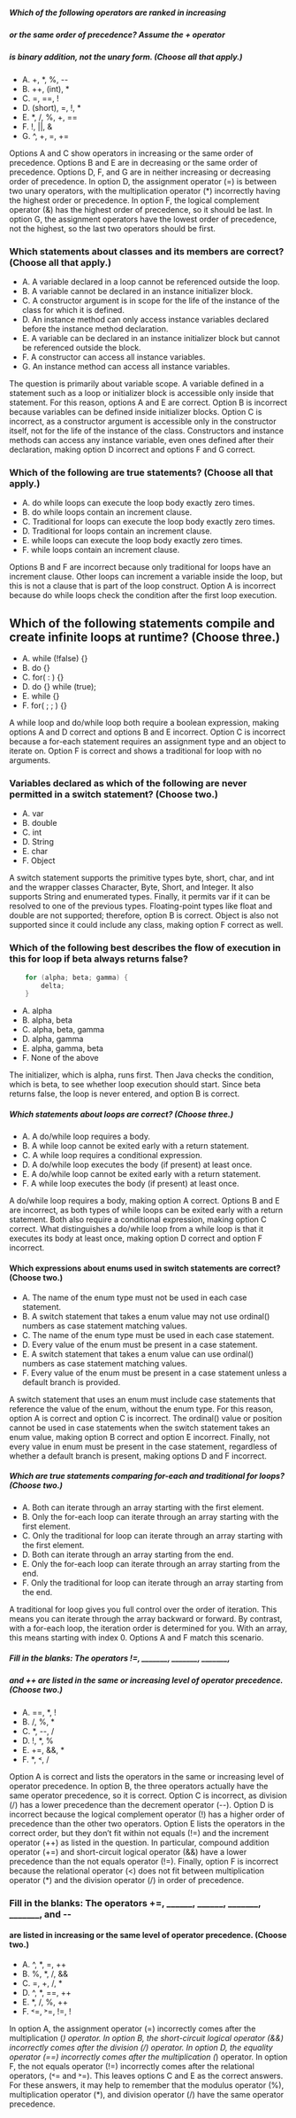 ##### Which of the following operators are ranked in increasing
##### or the same order of precedence? Assume the + operator
##### is binary addition, not the unary form. (Choose all that apply.)
* A. +, *, %, --
* B. ++, (int), *
* C. =, ==, !
* D. (short), =, !, *
* E. *, /, %, +, ==
* F. !, ||, &
* G. ^, +, =, +=

Options A and C show operators in increasing or the same order of precedence.
Options B and E are in decreasing or the same order of precedence.
Options D, F, and G are in neither increasing or decreasing order of precedence.
In option D, the assignment operator (=) is between two unary operators,
with the multiplication operator (*) incorrectly having the highest order or precedence.
In option F, the logical complement operator (&) has the highest order of precedence, so it should be last.
In option G, the assignment operators have the lowest order of precedence, not the highest,
so the last two operators should be first.

### Which statements about classes and its members are correct? (Choose all that apply.)
* A. A variable declared in a loop cannot be referenced outside the loop.
* B. A variable cannot be declared in an instance initializer block.
* C. A constructor argument is in scope for the life of the instance of the class for which it is defined.
* D. An instance method can only access instance variables declared before the instance method declaration.
* E. A variable can be declared in an instance initializer block but cannot be referenced outside the block.
* F. A constructor can access all instance variables.
* G. An instance method can access all instance variables.

The question is primarily about variable scope.
A variable defined in a statement such as a loop or initializer
block is accessible only inside that statement.
For this reason, options A and E are correct.
Option B is incorrect because variables
can be defined inside initializer blocks.
Option C is incorrect, as a constructor argument is accessible
only in the constructor itself, not for the life of the instance of the class.
Constructors and instance methods can access any instance variable,
even ones defined after their declaration, making option D incorrect and options F and G correct.

### Which of the following are true statements? (Choose all that apply.)
* A. do while loops can execute the loop body exactly zero times.
* B. do while loops contain an increment clause.
* C. Traditional for loops can execute the loop body exactly zero times.
* D. Traditional for loops contain an increment clause.
* E. while loops can execute the loop body exactly zero times.
* F. while loops contain an increment clause.

Options B and F are incorrect because only traditional for loops have an increment clause.
Other loops can increment a variable inside the loop, but this is not a clause that is part of the loop construct.
Option A is incorrect because do while loops check the condition after the first loop execution.

## Which of the following statements compile and create infinite loops at runtime? (Choose three.)
*  A. while (!false) {}
*  B. do {}
*  C. for( : ) {}
*  D. do {} while (true);
*  E. while {}
*  F. for( ; ; ) {}

A while loop and do/while loop both require a boolean expression,
making options A and D correct and options B and E incorrect.
Option C is incorrect because
a for-each statement requires an assignment type and an object to iterate on.
Option F is correct and shows a traditional for loop with no arguments.

### Variables declared as which of the following are never permitted in a switch statement? (Choose two.)
*  A. var
*  B. double
*  C. int
*  D. String
*  E. char
*  F. Object

A switch statement supports the primitive types byte, short, char,
and int and the wrapper classes Character, Byte, Short, and Integer.
It also supports String and enumerated types.
Finally, it permits var if it can be resolved to one of the previous types.
Floating-point types like float and double are not supported;
therefore, option B is correct.
Object is also not supported since it could include any class,
making option F correct as well.

### Which of the following best describes the flow of execution in this for loop if beta always returns false?
```Java
    for (alpha; beta; gamma) {
        delta;
    }
```
*  A. alpha
*  B. alpha, beta
*  C. alpha, beta, gamma
*  D. alpha, gamma
*  E. alpha, gamma, beta
*  F. None of the above

The initializer, which is alpha, runs first. Then Java checks the condition,
which is beta, to see whether loop execution should start.
Since beta returns false, the loop is never entered, and option B is correct.

##### Which statements about loops are correct? (Choose three.)
* A. A do/while loop requires a body.
* B. A while loop cannot be exited early with a return statement.
* C. A while loop requires a conditional expression.
* D. A do/while loop executes the body (if present) at least once.
* E. A do/while loop cannot be exited early with a return statement.
* F. A while loop executes the body (if present) at least once.

A do/while loop requires a body, making option A correct.
Options B and E are incorrect, as both types of
while loops can be exited early with a return statement.
Both also require a conditional expression, making option C correct.
What distinguishes a do/while loop
from a while loop is that it executes
its body at least once, making option D correct and option F incorrect.

#### Which expressions about enums used in switch statements are correct? (Choose two.)
* A. The name of the enum type must not be used in each case statement.
* B. A switch statement that takes a enum value may not use ordinal() numbers as case statement matching values.
* C. The name of the enum type must be used in each case statement.
* D. Every value of the enum must be present in a case statement.
* E. A switch statement that takes a enum value can use ordinal() numbers as case statement matching values.
* F. Every value of the enum must be present in a case statement unless a default branch is provided.

A switch statement that uses an enum must include case statements
that reference the value of the enum, without the enum type.
For this reason, option A is correct and option C is incorrect.
The ordinal() value or position cannot be used in case statements
when the switch statement takes an enum value, making option B correct and option E incorrect.
Finally, not every value in enum must be present in the case statement,
regardless of whether a default branch is present, making options D and F incorrect.

##### Which are true statements comparing for-each and traditional for loops? (Choose two.)
* A. Both can iterate through an array starting with the first element.
* B. Only the for-each loop can iterate through an array starting with the first element.
* C. Only the traditional for loop can iterate through an array starting with the first element.
* D. Both can iterate through an array starting from the end.
* E. Only the for-each loop can iterate through an array starting from the end.
* F. Only the traditional for loop can iterate through an array starting from the end.

A traditional for loop gives you full control over the order of iteration.
This means you can iterate through the array backward or forward.
By contrast, with a for-each loop, the iteration order is determined for you.
With an array, this means starting with index 0. Options A and F match this scenario.


##### Fill in the blanks: The operators !=, _______, _______, _______,
##### and ++ are listed in the same or increasing level of operator precedence. (Choose two.)
* A. ==, *, !
* B. /, %, *
* C. *, --, /
* D. !, *, %
* E. +=, &&, *
* F. *, ˂, /

Option A is correct and lists the operators in the same
or increasing level of operator precedence. In option B,
the three operators actually have the same operator precedence,
so it is correct. Option C is incorrect, as division (/)
has a lower precedence than the decrement operator (--).
Option D is incorrect because the logical complement operator (!) has
a higher order of precedence than the other two operators.
Option E lists the operators in the correct order,
but they don’t fit within not equals (!=) and the increment operator (++) as listed in the question.
In particular, compound addition operator (+=) and short-circuit logical operator (&&)
have a lower precedence than the not equals operator (!=).
Finally, option F is incorrect because the relational operator
(<) does not fit between multiplication operator (*)
and the division operator (/) in order of precedence.

### Fill in the blanks: The operators +=, ______, ______, _______, _______, and --
#### are listed in increasing or the same level of operator precedence. (Choose two.)
* A. ^, *, =, ++
* B. %, *, /, &&
* C. =, +, /, *
* D. ^, *, ==, ++
* E. *, /, %, ++
* F. ˂=, ˃=, !=, !

In option A, the assignment operator (=) incorrectly
comes after the multiplication (*) operator.
In option B, the short-circuit logical operator (&&) incorrectly comes after the division (/) operator.
In option D, the equality operator (==) incorrectly comes after the multiplication (*)
operator. In option F, the not equals operator (!=) incorrectly comes
after the relational operators, (˂= and ˃=).
This leaves options C and E as the correct answers.
For these answers, it may help to remember that the modulus operator (%),
multiplication operator (*), and division operator (/) have the same operator precedence.


